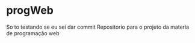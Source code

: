 # progWeb
So to testando se eu sei dar commit
Repositorio para o projeto da materia de programação web
